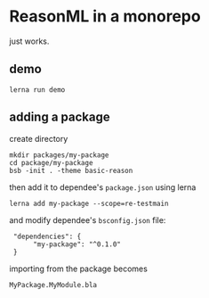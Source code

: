 # ReasonML in a monorepo

just works.

## demo

	lerna run demo

## adding a package

create directory

	mkdir packages/my-package
	cd package/my-package
	bsb -init . -theme basic-reason

then add it to dependee's `package.json` using lerna

	lerna add my-package --scope=re-testmain

and modify dependee's `bsconfig.json` file:

	 "dependencies": {
  		  "my-package": "^0.1.0"
  	 }

importing from the package becomes

	MyPackage.MyModule.bla

